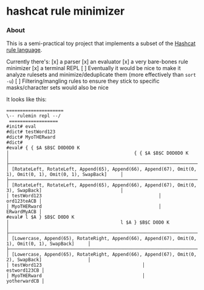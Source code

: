 # hashcat rule minimizer

### About

This is a semi-practical toy project that implements a subset of the [Hashcat rule language](https://hashcat.net/wiki/doku.php?id=rule_based_attack).

Currently there's:
[x] a parser
[x] an evaluator
[x] a very bare-bones rule minimizer
[x] a terminal REPL
[ ] Eventually it would be nice to make it analyze rulesets and minimize/deduplicate them (more effectively than `sort -u`)
[ ] Filtering/mangling rules to ensure they stick to specific masks/character sets would also be nice


It looks like this:
```
=====================
\-- rulemin repl --/
 ==================
#init# eval
#dict# testWord123
#dict# MyoTHERward
#dict#
#eval# { { $A $B$C D0D0D0 K
│                                              { { $A $B$C D0D0D0 K                                              │
├────────────────────────────────────────────────────────────────────────────────────────────────────────────────┤
│ [RotateLeft, RotateLeft, Append(65), Append(66), Append(67), Omit(0, 1), Omit(0, 1), Omit(0, 1), SwapBack]     │
├────────────────────────────────────────────────────────────────────────────────────────────────────────────────┤
│ [RotateLeft, RotateLeft, Append(65), Append(66), Append(67), Omit(0, 3), SwapBack]                             │
│ testWord123                                           │                                            ord123teACB │
│ MyoTHERward                                           │                                            ERwardMyACB │
#eval# l $A } $B$C D0D0 K
│                                         l $A } $B$C D0D0 K                                         │
├────────────────────────────────────────────────────────────────────────────────────────────────────┤
│ [Lowercase, Append(65), RotateRight, Append(66), Append(67), Omit(0, 1), Omit(0, 1), SwapBack]     │
├────────────────────────────────────────────────────────────────────────────────────────────────────┤
│ [Lowercase, Append(65), RotateRight, Append(66), Append(67), Omit(0, 2), SwapBack]                 │
│ testWord123                                     │                                     estword123CB │
│ MyoTHERward                                     │                                     yotherwardCB │
```
